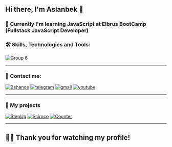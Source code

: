 ## Hi there, I'm Aslanbek 👋
### :book: Currently I'm learning JavaScript at Elbrus BootCamp (Fullstack JavaScript Developer)

### :hammer_and_wrench: Skills, Technologies and Tools:
![Group 6](https://user-images.githubusercontent.com/99525626/188176569-9279c877-f724-4b3a-bfbb-257675f647b8.png)
___


### 🔗 Contact me:
[![Behance](https://user-images.githubusercontent.com/99525626/173228857-8764b195-cf36-4ec9-90c6-2e6ee8d12aef.png)](https://www.behance.net/Kaipaeff) 
[![telegram](https://user-images.githubusercontent.com/99525626/173227077-c218236b-ae2f-425d-a43f-118dcdd11e9d.png)](https://t.me/Pofigor)
[![gmail](https://user-images.githubusercontent.com/99525626/173227221-53de1947-8377-4a53-95c7-946e72e20e60.png)](mailto:kaipaeff@gmail.com)
[![youtube](https://user-images.githubusercontent.com/99525626/173227409-df4d0b81-5832-4c95-910b-b51cfc07bcc1.png)](https://www.youtube.com/channel/UCrTFNQfTYiwm4dutZJR787w)
___

### 🔗 My projects
[![StepUp](https://user-images.githubusercontent.com/99525626/188272158-4d4f1538-3849-4fe5-81ee-2afaf208ac00.png)](https://pofigor.github.io/step-up-store/) [![Sciroco](https://user-images.githubusercontent.com/99525626/188272191-67fc0cd3-57e6-4c86-9f10-e55e39bcf12c.png)](http://sciroco.herokuapp.com/) [![Counter](https://user-images.githubusercontent.com/99525626/188272261-b91b5e13-5c19-4616-a05c-3bc9a108d217.png)](https://pofigor.github.io/Counter/)







___


## :man_technologist: Thank you for watching my profile!









